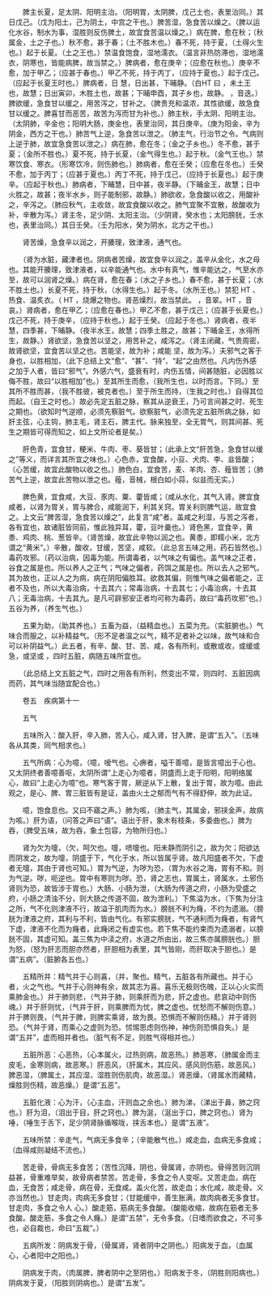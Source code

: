 <!-- { "loadSidebar": true } -->
　　脾主长夏，足太阴、阳明主治。（阳明胃，太阴脾，戊己土也，表里治同。）其日戊己。（戊为阳土，己为阴土，中宫之干也。）脾苦湿，急食苦以燥之。（脾以运化水谷，制水为事，湿胜则反伤脾土，故宜食苦温以燥之。）病在脾，愈在秋；（秋属金，土之子也。）秋不愈，甚于春；（土不胜木也。）春不死，持于夏，（土得火生也。）起于长夏。（土之王也。）禁温食饱食，湿地濡衣。（温言非热防滞也，湿地濡衣，阴寒也，皆能病脾，故当禁之。）脾病者，愈在庚辛；（应愈在秋也。）庚辛不愈，加于甲乙；（应甚于春也。）甲乙不死，持于丙丁，（应持于夏也。）起于戊己。（应起于长夏王时也。）脾病者，日 慧，日出甚，下晡静。（白HT 曰 ，未土王也，故慧；日出寅卯，木胜土也，故甚；下晡申酉，其子乡也，故静。 ，音迭。）脾欲缓，急食甘以缓之，用苦泻之，甘补之。（脾贵充和温浓，其性欲缓，故急食甘以缓之。脾喜甘而恶苦，故苦为泻而甘为补也。）肺主秋，手太阴、阳明主治。（太阴肺，辛金也；阳明大肠，庚金也，表里治同，其日庚辛。（庚为阳金，辛为阴金，西方之干也。）肺苦气上逆，急食苦以泄之。（肺主气，行治节之令。气病则上逆于肺，故宜急食苦以泄之。）病在肺，愈在冬；（金之子乡也。）冬不愈，甚于夏；（金所不胜也。）夏不死，持于长夏，（金气得生也。）起于秋。（金气王也。）禁寒饮食、寒衣。（形寒饮冷，则伤肺也。）肺病者，愈在壬癸；（应愈在冬也。）壬癸不愈，加于丙丁；（应甚于夏也。）丙丁不死，持于戊己，（应持于长夏也。）起于庚辛。（应起于秋也。）肺病者，下晡慧，日中甚，夜半静。（下晡金王，故慧；日中火胜之，故甚；夜半水乡，则子能制邪，故静。）肺欲收，急食酸以收之，用酸补之，辛泻之。（肺应秋气，主收敛，故宜食酸以收之。肺气宜聚不宜散，故酸收为补，辛散为泻。）肾主冬，足少阴、太阳主治。（少阴肾，癸水也；太阳膀胱，壬水也，表里治同。）其日壬癸。（壬为阳水，癸为阴水，北方之干也。）

　　肾苦燥，急食辛以润之，开腠理，致津液，通气也。

　　（肾为水脏，藏津者也。阴病者苦燥，故宜食辛以润之，盖辛从金化，水之母也。其能开腠理，致津液者，以辛能通气也。水中有真气，惟辛能达之，气至水亦至，故可以润肾之燥。）病在肾，愈在春；（水之子乡也。）春不愈，甚于长夏；（水不胜土也。）长夏不死，持于秋，（水得生也。）起于冬。（水所王也。）禁犯 HT 、热食、温炙衣。（ HT ，烧爆之物也。肾恶燥烈，故当禁此。 ，音翠。HT ，音哀。）肾病者，愈在甲乙；（应愈在春也。）甲乙不愈，甚于戊己；（应甚于长夏也。）戊己不死，持于庚辛，（应持于秋也。）起于壬癸。（应起于冬也。）肾病者，夜半慧，四季甚，下晡静。（夜半水王，故慧；四季土胜之，故甚；下晡金王，水得所生，故静。）肾欲坚，急食苦以坚之，用苦补之，咸泻之。（肾主闭藏，气贵周密，故肾欲坚，宜食苦以坚之也。苦能坚，故为补；咸能 坚，故为泻。）夫邪气之客于身也，以胜相加，（此下总结上文“愈”、“甚”、“持”、“起”之由然也。凡内伤外感之加于人者，皆曰“邪气”。外感六气，盛衰有时，内伤五情，间甚随脏，必因胜以侮不胜，故曰“以胜相加”也。）至其所生而愈，（我所生也，以时而言。下同。）至其所不胜而甚，（我不胜彼，被克者也。）至于所生而持，（生我之时也。）自得其位而起。（自王之时也。）故必先定五脏之脉，察其从逆衰王，乃可言间甚之时、死生之期也。（欲知时气逆顺，必须先察脏气。欲察脏气，必须先定五脏所病之脉，如肝主弦，心主钩，肺主毛，肾主石，脾主代。脉来独至，全无胃气，则其间甚、死生之期皆可得而知之，如上文所论者是矣。）

　　肝色青，宜食甘，粳米、牛肉、枣、葵皆甘；（此承上文“肝苦急，急食甘以缓之”等义，而详言其所宜之味也。）心色赤，宜食酸，小豆、犬肉、李、韭皆酸；（心苦缓，故宜此酸物以收之也。）肺色白，宜食苦，麦、羊肉、杏、薤皆苦；（肺苦气上逆，故宜此苦物以泄之也。薤，音械，根白如小蒜，似韭而无实。）

　　脾色黄，宜食咸，大豆、豕肉、粟、藿皆咸；（咸从水化，其气入肾。脾宜食咸者，以肾为胃关，胃与脾合，咸能润下，利其关窍。胃关利则脾气运，故宜食之。上文云“脾苦湿，急食苦以燥之”，此复言“咸”者。盖咸之利湿，与苦之泻者，各有宜也，故诸脏皆同前，惟此独异耳，藿，豆叶羹也。）肾色黑，宜食辛，黄黍、鸡肉、桃、葱皆辛。（肾苦燥，故宜此辛物以润之也。黄黍，即糯小米，北方谓之“黄米”。）辛散，酸收，甘缓，苦坚，咸软。（此总言五味之用，药石皆然也。）毒药攻邪。（药以治病，因毒为能。所谓毒者，以气味之有偏也。盖气味之正者，谷食之属是也。所以养人之正气；气味之偏者，药饵之属是也。所以去人之邪气。其为故也，正以人之为病，病在阴阳偏胜耳。欲救其偏，则惟气味之偏者能之，正者不及也，所以大毒治病，十去其六；常毒治病，十去其七；小毒治病，十去其八；无毒治病，十去其九。是凡可辟邪安正者均可称为毒药，故曰“毒药攻邪”也。）五谷为养，（养生气也。）

　　五果为助，（助其养也。）五畜为益，（益精血也。）五菜为充。（实脏腑也。）气味合而服之，以补精益气。（形不足者温之以气，精不足者补之以味，故气味和合可以补阴益气。）此五者，有辛、酸、甘、苦、咸，各有所利，或散或收，或缓或急，或坚或 ，四时五脏，病随五味所宜也。

　　（此总结上文五脏之气，四时之用各有所利，然变出不常，则四时、五脏因病而药，其气味当随宜配合也。）

　　卷五　疾病第十一

　　五气

　　五味所入：酸入肝，辛入肺，苦入心，咸入肾，甘入脾，是谓“五入”。（五味各从其类，同气相求也。）

　　五气所病：心为噫，（噫，嗳气也。心痹者，嗌干善噫，是皆言噫出于心也。又太阴终者善噫善呕，太阴所谓“上走心为噫者，阴盛而上走于阳明，阳明络属心，故曰“上走心为噫”也。寒气客于胃，厥逆从下上散，复出于胃，故为噫。由此观之，是心、脾、胃三脏皆有是证，盖由火土之郁而气有不得舒伸，故为此证。

　　噫，饱食息也。又曰不寤之声。）肺为咳，（肺主气，其属金，邪挟金声，故病为咳。）肝为语，（问答之声曰“语”。语出于肝，象木有枝条，多委曲也。）脾为吞，（脾受五味，故为吞，象土包容，为物所归也。）

　　肾为欠为嚏，（欠，呵欠也。嚏，喷嚏也。阳未静而阴引之，故为欠；阳欲达而阴发之，故为嚏，阴盛于下，气化于水，所以皆属乎肾。故凡阳盛者不欠，下虚者无嚏，其由于肾也可知。）胃为气逆，为哕为恐，（胃为水谷之海，胃有不和。则为气逆。哕，呃逆也。胃中有寒则为哕。恐，肾之志也，胃属土，肾属水，土邪伤肾则为恐，故皆涉于胃也。）大肠、小肠为泄，（大肠为传道之府，小肠为受盛之府，小肠之清浊不分，则大肠之传道不固，故为泄利。）下焦溢为水，（下焦为分注之所，气不化则津液不行，故溢于肌肉而为水。）膀胱不利为癃，不约为遗溺。（膀胱为津液之府，其利与不利，皆由气化。有邪实膀胱，气不通利而为癃者，有肾气下虚，津液不化而为癃者，此癃闭之有虚实也。若下焦不能约束而为遗溺者，以膀胱不固，其虚可知。盖三焦为中渎之府，水道之所由出，故三焦亦属膀胱也。）胆为怒，（怒为肝志而胆亦然者，肝胆相为表里，其气皆刚，而肝取决于胆也。）是谓“五病”。（脏腑各五也。）

　　五精所并：精气并于心则喜，（并，聚也。精气，五脏各有所藏也。并于心者，火之气也。气并于心则神有余，故其志为喜。喜乐无极则伤魄，正以心火实而乘肺金也。）并于肺则悲，（气并于肺，则乘肝而为悲，肝之虚也。悲哀动中则伤魂。）并于肝则忧，（气并于肝，则乘脾而为忧，脾之虚也。忧愁而不解则伤意。）并于脾则畏，（气并于脾，则脾实乘肾，故为畏。恐惧而不解则伤精。）并于肾则恐。（气并于肾，而乘心之虚则为恐。怵惕思虑则伤神，神伤则恐惧自失。）是谓“五并”，虚而相并者也。（脏气有不足，则胜气得相并也。）

　　五脏所恶：心恶热，（心本属火，过热则病，故恶热。）肺恶寒，（肺属金而主皮毛，金寒则病，故恶寒。）肝恶风，（肝属木，其应风，感风则伤筋，故恶风。）脾恶湿，（脾属土，其应湿，湿胜则伤肌肉，故恶湿。）肾恶燥，（肾属水而藏精，燥胜则伤精，故恶燥。）是谓“五恶”。

　　五脏化液：心为汗，（心主血，汗则血之余也。）肺为涕，（涕出于鼻，肺之窍也。）肝为泪，（泪出于目，肝之窍也。）脾为涎，（涎出于口，脾之窍也。）肾为唾，（唾生于舌下，足少阴肾脉循喉咙，挟舌本也。）是谓“五液”。

　　五味所禁：辛走气，气病无多食辛；（辛能散气也。）咸走血，血病无多食咸；（血得咸则凝结不流也。）

　　苦走骨，骨病无多食苦；（苦性沉降，阴也，骨属肾，亦阴也。骨得苦则沉阴益甚，骨重难举矣，故骨病者禁苦。苦走骨，多食之令人变呕。又苦走血，病在血，无食苦；咸走骨，病在骨，无食咸。盖火化苦，故走血；水化咸，故走骨。义亦当然也。）甘走肉，肉病无多食甘；（甘能缓中，善生胀满，故肉病者无多食甘。甘走肉，多食之令人 心。）酸走筋，筋病无多食酸。（酸能收缩，故病在筋者无多食酸。酸走筋，多食之令人癃。）是谓“五禁”，无令多食。（日嗜而欲食之，不可多也，必自裁也，命曰“五裁”。）

　　五病所发：阴病发于骨，（骨属肾，肾者阴中之阴也。）阳病发于血，（血属心，心者阳中之阳也。）

　　阴病发于肉，（肉属脾，脾者阴中之至阴也。）阳病发于冬，（阴胜则阳病也。）阴病发于夏，（阳胜则阴病也。）是谓“五发”。


